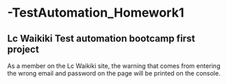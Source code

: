 # -TestAutomation_Homework1
## Lc Waikiki Test automation bootcamp first project

As a member on the Lc Waikiki site, the warning that comes from entering the wrong email and password on the page will be printed on the console.
